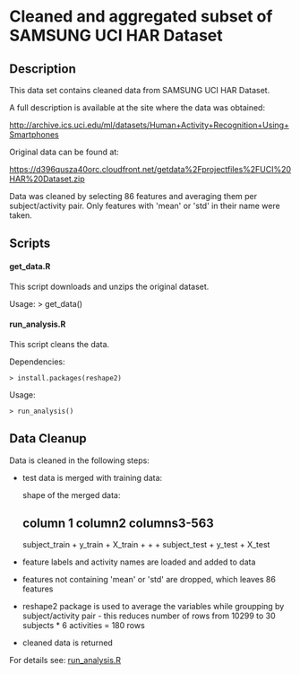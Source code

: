Cleaned and aggregated subset of SAMSUNG UCI HAR Dataset
========================================================

Description
-----------

This data set contains cleaned data from SAMSUNG UCI HAR Dataset.

A full description is available at the site where the data was obtained:

http://archive.ics.uci.edu/ml/datasets/Human+Activity+Recognition+Using+Smartphones

Original data can be found at:

https://d396qusza40orc.cloudfront.net/getdata%2Fprojectfiles%2FUCI%20HAR%20Dataset.zip

Data was cleaned by selecting 86 features and averaging them per subject/activity pair.
Only features with 'mean' or 'std' in their name were taken.


Scripts
-------

#### get_data.R

This script downloads and unzips the original dataset.

Usage:
    > get_data()

#### run_analysis.R

This script cleans the data.

Dependencies:

    > install.packages(reshape2)

Usage:

    > run_analysis()


Data Cleanup
------------

Data is cleaned in the following steps:

* test data is merged with training data:


    shape of the merged data:

    column 1        column2   columns3-563
    --------------------------------------
    subject_train + y_train + X_train
           +          +         +
    subject_test  + y_test  + X_test

* feature labels and activity names are loaded and added to data

* features not containing 'mean' or 'std' are dropped, which leaves 86 features

* reshape2 package is used to average the variables while groupping by subject/activity pair - this reduces number of rows from 10299 to 30 subjects * 6 activities = 180 rows

* cleaned data is returned

For details see: [run_analysis.R]



[run_analysis.R]:https://github.com/popotam/datasciencecoursera/blob/master/cleaning_data/run_analysis.R
